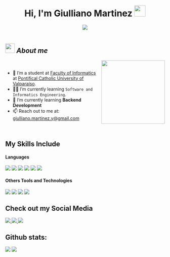<h1 align="center">Hi, I'm Giulliano Martinez <img src="https://media.giphy.com/media/hvRJCLFzcasrR4ia7z/giphy.gif" width="35"></h1>
<p align="center">
  <a href="https://github.com/DenverCoder1/readme-typing-svg"><img src="https://readme-typing-svg.herokuapp.com?font=Time+New+Roman&color=%23C8BE25&size=25&center=true&vCenter=true&width=600&height=100&lines=;Informatics+Engineering+Student;Always+learning+new+things"></a>
</p>

<p align="left"> <a href="https://twitter.com/" target="blank"><img src="https://img.shields.io/twitter/follow/?logo=twitter&style=for-the-badge" alt="" /></a> </p>

## <img src="https://media.giphy.com/media/ObNTw8Uzwy6KQ/giphy.gif" width="30px">&nbsp;***About me***

<img align='right' src='https://user-images.githubusercontent.com/5713670/87202985-820dcb80-c2b6-11ea-9f56-7ec461c497c3.gif' width='200"'>

<br>

- :school: I’m a student at [Faculty of Informatics](https://www.inf.ucv.cl/) at [Pontifical Catholic University of Valparaíso](http://pucv.cl).
- :student: I’m currently learning `Software and Informatics Engineering`.
- 🌱 I’m currently learning **Backend Development**
- 📫 Reach out to me at: <a href="giulliano.martinez.y@gmail.com">giulliano.martinez.y@gmail.com</a>

<br>


## My Skills Include

<h4> Languages </h4>
<span> 
  <img src="https://img.shields.io/badge/HTML5-E34F26?style=for-the-badge&logo=html5&logoColor=white">
  <img src="https://img.shields.io/badge/CSS3-1572B6?style=for-the-badge&logo=css3&logoColor=white">
  <img src="https://img.shields.io/badge/JavaScript-F7DF1E?style=for-the-badge&logo=javascript&logoColor=black">
  <img src="https://img.shields.io/badge/java-%23ED8B00.svg?style=for-the-badge&logo=openjdk&logoColor=white">	
  <img src="https://img.shields.io/badge/python-3670A0?style=for-the-badge&logo=python&logoColor=ffdd54">
  <img src="https://img.shields.io/badge/C-00599C?style=for-the-badge&logo=c&logoColor=white">
  
</span>

<h4> Others Tools and Technologies </h4>
<span>
	<img src="https://img.shields.io/badge/spring-%236DB33F.svg?style=for-the-badge&logo=spring&logoColor=white">
	<img src="https://img.shields.io/badge/Visual%20Studio%20Code-0078d7.svg?style=for-the-badge&logo=visual-studio-code&logoColor=white">
	<img src="https://img.shields.io/badge/git-%23F05033.svg?style=for-the-badge&logo=git&logoColor=white">
	<img src="https://img.shields.io/badge/Notion-%23000000.svg?style=for-the-badge&logo=notion&logoColor=white">
</span>

<br>

## Check out my Social Media

<a href="https://www.linkedin.com/in/giulliano-martinez-yanez/" >
	<img src="https://img.shields.io/badge/linkedin-%230077B5.svg?style=for-the-badge&logo=linkedin&logoColor=white">
</a>
<a href="https://discord.com/users/538841451040210954" >
	<img src="https://img.shields.io/badge/Discord-%235865F2.svg?style=for-the-badge&logo=discord&logoColor=white">
</a>
<a href="https://www.instagram.com/blasbtw/" >
	<img src="https://img.shields.io/badge/Instagram-%23E4405F.svg?style=for-the-badge&logo=Instagram&logoColor=white">
</a>
  
<h2>Github stats:</h2> 

[![](https://github-readme-stats.vercel.app/api?username=giullianomartinez&show_icons=true&theme=tokyonight&hide_border=true&locale=en)](https://github.com/giullianomartinez)
[![](https://github-readme-streak-stats.herokuapp.com/?user=giullianomartinez&theme=material-palenight)](https://github.com/giullianomartinez)
</div>

